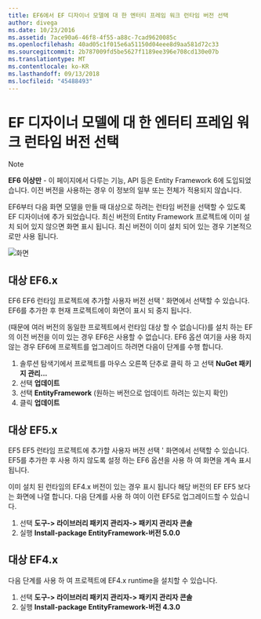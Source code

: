 ```yaml
---
title: EF6에서 EF 디자이너 모델에 대 한 엔터티 프레임 워크 런타임 버전 선택
author: divega
ms.date: 10/23/2016
ms.assetid: 7ace90a6-46f8-4f55-a88c-7cad9620085c
ms.openlocfilehash: 40ad05c1f015e6a51150d04eee8d9aa581d72c33
ms.sourcegitcommit: 2b787009fd5be5627f1189ee396e708cd130e07b
ms.translationtype: MT
ms.contentlocale: ko-KR
ms.lasthandoff: 09/13/2018
ms.locfileid: "45488493"
---
```

# <a name="selecting-entity-framework-runtime-version-for-ef-designer-models"></a>EF 디자이너 모델에 대 한 엔터티 프레임 워크 런타임 버전 선택
> [!NOTE]
> **EF6 이상만** - 이 페이지에서 다루는 기능, API 등은 Entity Framework 6에 도입되었습니다. 이전 버전을 사용하는 경우 이 정보의 일부 또는 전체가 적용되지 않습니다.

EF6부터 다음 화면 모델을 만들 때 대상으로 하려는 런타임 버전을 선택할 수 있도록 EF 디자이너에 추가 되었습니다. 최신 버전의 Entity Framework 프로젝트에 이미 설치 되어 있지 않으면 화면 표시 됩니다. 최신 버전이 이미 설치 되어 있는 경우 기본적으로만 사용 됩니다.

![화면](~/ef6/media/screen.png)


## <a name="targeting-ef6x"></a>대상 EF6.x

EF6 EF6 런타임 프로젝트에 추가할 사용자 버전 선택 ' 화면에서 선택할 수 있습니다. EF6를 추가한 후 현재 프로젝트에이 화면이 표시 되 중지 됩니다.

(때문에 여러 버전의 동일한 프로젝트에서 런타임 대상 할 수 없습니다)를 설치 하는 EF의 이전 버전을 이미 있는 경우 EF6은 사용할 수 없습니다. EF6 옵션 여기을 사용 하지 않는 경우 EF6에 프로젝트를 업그레이드 하려면 다음이 단계를 수행 합니다.

1.  솔루션 탐색기에서 프로젝트를 마우스 오른쪽 단추로 클릭 하 고 선택 **NuGet 패키지 관리...**
2.  선택 **업데이트**
3.  선택 **EntityFramework** (원하는 버전으로 업데이트 하려는 있는지 확인)
4.  클릭 **업데이트**

 

## <a name="targeting-ef5x"></a>대상 EF5.x

EF5 EF5 런타임 프로젝트에 추가할 사용자 버전 선택 ' 화면에서 선택할 수 있습니다. EF5를 추가한 후 사용 하지 않도록 설정 하는 EF6 옵션을 사용 하 여 화면을 계속 표시 됩니다.

이미 설치 된 런타임의 EF4.x 버전이 있는 경우 표시 됩니다 해당 버전의 EF EF5 보다는 화면에 나열 합니다. 다음 단계를 사용 하 여이 이런 EF5로 업그레이드할 수 있습니다.

1.  선택 **도구-&gt; 라이브러리 패키지 관리자-&gt; 패키지 관리자 콘솔**
2.  실행 **Install-package EntityFramework-버전 5.0.0**

 

## <a name="targeting-ef4x"></a>대상 EF4.x

다음 단계를 사용 하 여 프로젝트에 EF4.x runtime을 설치할 수 있습니다.

1.  선택 **도구-&gt; 라이브러리 패키지 관리자-&gt; 패키지 관리자 콘솔**
2.  실행 **Install-package EntityFramework-버전 4.3.0**
